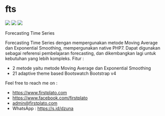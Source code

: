 # fts

<img src="https://img.shields.io/github/license/ipang-dwi/xdesktop.svg" /> <img src="https://img.shields.io/badge/lab-firstplato.com-red.svg" /> <img src="https://img.shields.io/badge/need-donation-brightgreen.svg" />

Forecasting Time Series

Forecasting Time Series dengan mempergunakan metode Moving Average dan Exponential Smoothing, mempergunakan native PHP7. Dapat digunakan sebagai referensi pembelajaran forecasting, dan dikembangkan lagi untuk kebutuhan yang lebih kompleks. Fitur :
- 2 metode yaitu metode Moving Average dan Exponential Smoothing
- 21 adaptive theme based Bootswatch Bootstrap v4

Feel free to reach me on :
- https://www.firstplato.com
- https://www.facebook.com/firstplato
- admin@firstplato.com
- WhatsApp : https://s.id/dzuna
